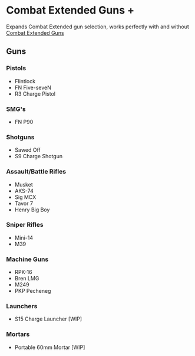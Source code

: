 # Combat Extended Guns +
Expands Combat Extended gun selection, works perfectly with and without [Combat Extended Guns](https://steamcommunity.com/sharedfiles/filedetails/?id=1582570547)

## Guns
### Pistols
- Flintlock
- FN Five-seveN
- R3 Charge Pistol
### SMG's
- FN P90
### Shotguns
- Sawed Off
- S9 Charge Shotgun
### Assault/Battle Rifles
- Musket
- AKS-74
- Sig MCX
- Tavor 7
- Henry Big Boy
### Sniper Rifles
- Mini-14
- M39
### Machine Guns
- RPK-16
- Bren LMG
- M249
- PKP Pecheneg
### Launchers
- S15 Charge Launcher [WIP]
### Mortars
- Portable 60mm Mortar [WIP]
